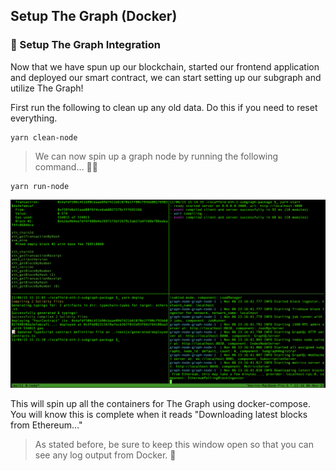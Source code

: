 ## Setup The Graph (Docker)

### 🚀 Setup The Graph Integration

Now that we have spun up our blockchain, started our frontend application and deployed our smart contract, we can start setting up our subgraph and utilize The Graph!

First run the following to clean up any old data. Do this if you need to reset everything.

```
yarn clean-node
```

> We can now spin up a graph node by running the following command… 🧑‍🚀

```
yarn run-node
```

![](/public/images/The_Graph-SE2-Subgraph-package/section-0/Lesson4-1.png)

This will spin up all the containers for The Graph using docker-compose. You will know this is complete when it reads "Downloading latest blocks from Ethereum..."

> As stated before, be sure to keep this window open so that you can see any log output from Docker. 🔎